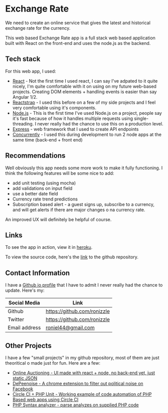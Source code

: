 # Exchange Rate

We need to create an online service that gives the latest and historical exchange rate for the currency.

This web based Exchange Rate app is a full stack web based application built with React on the front-end and uses the node.js as the backend.

## Tech stack 

For this web app, I used:
 - [React](https://facebook.github.io/react/) - Not the first time I used react, I can say I've adpated to it quite nicely, I'm quite comfortable with it on using on my future web-based projects. Creating DOM elements + handling events is easier than say Angular 1/2.
 - [Reactstrap](https://reactstrap.github.io) - I used this before on a few of my side projects and I feel very comfortable using it's components.
 - [Node.js](https://nodejs.org) - This is the first time I've used Node.js on a project, people say it's fast because of how it handles multiple requests using single-threading. I never really had the chance to use this on a production level.
 - [Express](https://expressjs.com/) - web framework that I used to create API endpoints 
 - [Concurrently](https://www.npmjs.com/package/concurrently) - I used this during development to run 2 node apps at the same time (back-end + front end)

## Recommendations

Well obviously this app needs some more work to make it fully functioning.
I think the following features will be some nice to add: 
 - add unit testing (using mocha)
 - add validations on input field
 - use a better date field
 - Currency rate trend predictions
 - Subscription based alert - a guest signs up, subscribe to a currency, and will get alerts if there are major changes o na currency rate.
 
An improved UX will definitely be helpful of course.

## Links

To see the app in action, view it in [heroku](https://ronizzle-exchange-rate.herokuapp.com/).

To view the source code, here's the [link](https://github.com/ronizzle/react-exchange-rate) to the github repository.

## Contact Information
I have a [Github io profile](https://ronizzle.github.io) that I have to admit I never really had the chance to update.
Here's my:

| Social Media | Link |
| ------ | ------ |
| Github | https://github.com/ronizzle |
| Twitter | https://github.com/ronizzle |
| Email address | roniel44@gmail.com |

## Other Projects

I have a few "small projects" in my github repository, most of them are just theoritical o made just for fun. 
Here are a few:
 - [Online Auctioning - UI made with react + node, no back-end yet, just static JSON](https://github.com/ronizzle/react-online-auction)
 - [DePeenoise - A chrome extension to filter out political noise on Facebook](https://github.com/ronizzle/depeenoise)
 - [Circle CI + PHP Unit - Working example of code automation of PHP Based web apps using Circle CI](https://github.com/ronizzle/phpunit-circle-ci)
 - [PHP Syntax analyzer - parse analyzes on supplied PHP code](https://github.com/ronizzle/php-syntax-analyzer)

